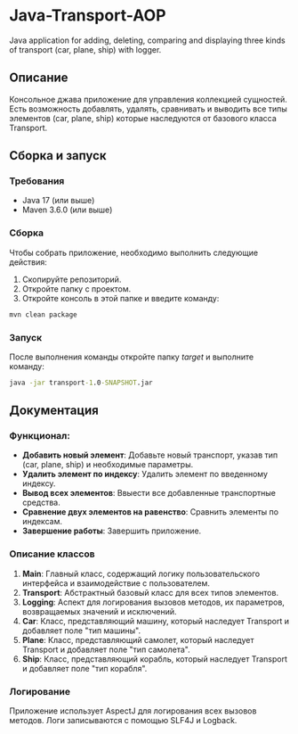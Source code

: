 # Java-Transport-AOP
Java application for adding, deleting, comparing  and displaying three kinds of transport (car, plane, ship) with logger.

## Описание 
Консольное джава приложение для управления коллекцией сущностей. Есть возможность добавлять, удалять, сравнивать и выводить все типы элементов (car, plane, ship) которые наследуются от базового класса Transport.

## Сборка и запуск
### Требования
- Java 17 (или выше)
- Maven 3.6.0 (или выше)
  
### Сборка
Чтобы собрать приложение, необходимо выполнить следующие действия:
1. Скопируйте репозиторий.
2. Откройте папку с проектом.
3. Откройте консоль в этой папке и введите команду:
```cmd
mvn clean package
```
### Запуск
После выполнения команды откройте папку *target* и выполните команду:
```cmd
java -jar transport-1.0-SNAPSHOT.jar
```
## Документация

### Функционал:
- **Добавить новый элемент**: Добавьте новый транспорт, указав тип (car, plane, ship) и необходимые параметры.
- **Удалить элемент по индексу**: Удалить элемент по введенному индексу.
- **Вывод всех элементов**: Ввыести все добавленные транспортные средства.
- **Сравнение двух элементов на равенство**: Сравнить элементы по индексам.
- **Завершение работы**: Завершить приложение.

### Описание классов
1. **Main**: Главный класс, содержащий логику пользовательского интерфейса и взаимодействие с пользователем.
2. **Transport**: Абстрактный базовый класс для всех типов элементов.
3. **Logging**: Аспект для логирования вызовов методов, их параметров, возвращаемых значений и исключений.
4. **Car**: Класс, представляющий машину, который наследует Transport и добавляет поле "тип машины".
5. **Plane**: Класс, представляющий самолет, который наследует Transport и добавляет поле "тип самолета".
6. **Ship**: Класс, представляющий корабль, который наследует Transport и добавляет поле "тип корабля".

### Логирование
Приложение использует AspectJ для логирования всех вызовов методов. Логи записываются с помощью SLF4J и Logback.

